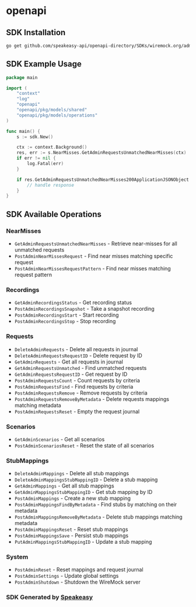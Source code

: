 # openapi

<!-- Start SDK Installation -->
## SDK Installation

```bash
go get github.com/speakeasy-api/openapi-directory/SDKs/wiremock.org/admin/2.30.1/go
```
<!-- End SDK Installation -->

## SDK Example Usage
<!-- Start SDK Example Usage -->
```go
package main

import (
    "context"
    "log"
    "openapi"
    "openapi/pkg/models/shared"
    "openapi/pkg/models/operations"
)

func main() {
    s := sdk.New()

    ctx := context.Background()
    res, err := s.NearMisses.GetAdminRequestsUnmatchedNearMisses(ctx)
    if err != nil {
        log.Fatal(err)
    }

    if res.GetAdminRequestsUnmatchedNearMisses200ApplicationJSONObject != nil {
        // handle response
    }
}
```
<!-- End SDK Example Usage -->

<!-- Start SDK Available Operations -->
## SDK Available Operations


### NearMisses

* `GetAdminRequestsUnmatchedNearMisses` - Retrieve near-misses for all unmatched requests
* `PostAdminNearMissesRequest` - Find near misses matching specific request
* `PostAdminNearMissesRequestPattern` - Find near misses matching request pattern

### Recordings

* `GetAdminRecordingsStatus` - Get recording status
* `PostAdminRecordingsSnapshot` - Take a snapshot recording
* `PostAdminRecordingsStart` - Start recording
* `PostAdminRecordingsStop` - Stop recording

### Requests

* `DeleteAdminRequests` - Delete all requests in journal
* `DeleteAdminRequestsRequestID` - Delete request by ID
* `GetAdminRequests` - Get all requests in journal
* `GetAdminRequestsUnmatched` - Find unmatched requests
* `GetAdminRequestsRequestID` - Get request by ID
* `PostAdminRequestsCount` - Count requests by criteria
* `PostAdminRequestsFind` - Find requests by criteria
* `PostAdminRequestsRemove` - Remove requests by criteria
* `PostAdminRequestsRemoveByMetadata` - Delete requests mappings matching metadata
* `PostAdminRequestsReset` - Empty the request journal

### Scenarios

* `GetAdminScenarios` - Get all scenarios
* `PostAdminScenariosReset` - Reset the state of all scenarios

### StubMappings

* `DeleteAdminMappings` - Delete all stub mappings
* `DeleteAdminMappingsStubMappingID` - Delete a stub mapping
* `GetAdminMappings` - Get all stub mappings
* `GetAdminMappingsStubMappingID` - Get stub mapping by ID
* `PostAdminMappings` - Create a new stub mapping
* `PostAdminMappingsFindByMetadata` - Find stubs by matching on their metadata
* `PostAdminMappingsRemoveByMetadata` - Delete stub mappings matching metadata
* `PostAdminMappingsReset` - Reset stub mappings
* `PostAdminMappingsSave` - Persist stub mappings
* `PutAdminMappingsStubMappingID` - Update a stub mapping

### System

* `PostAdminReset` - Reset mappings and request journal
* `PostAdminSettings` - Update global settings
* `PostAdminShutdown` - Shutdown the WireMock server
<!-- End SDK Available Operations -->

### SDK Generated by [Speakeasy](https://docs.speakeasyapi.dev/docs/using-speakeasy/client-sdks)
